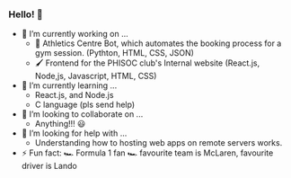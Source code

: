 ### Hello! 👋



- 🔭 I’m currently working on ...
  - 🤖 Athletics Centre Bot, which automates the booking process for a gym session. (Pythton, HTML, CSS, JSON)
  - 🖌️ Frontend for the PHISOC club's Internal website (React.js, Node,js, Javascript, HTML, CSS)
- 🌱 I’m currently learning ...
  - React.js, and Node.js
  - C language (pls send help)
- 👯 I’m looking to collaborate on ...
  - Anything!!! 😃
- 🤔 I’m looking for help with ...
  - Understanding how to hosting web apps on remote servers works.
- ⚡ Fun fact: 🏎️ Formula 1 fan 🏎️ favourite team is McLaren, favourite driver is Lando
